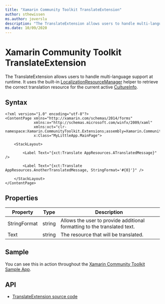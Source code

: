 ```yaml
---
title: "Xamarin Community Toolkit TranslateExtension"
author: sthewissen
ms.author: joverslu
description: "The TranslateExtension allows users to handle multi-language support at runtime."
ms.date: 10/09/2020
---
```


# Xamarin Community Toolkit TranslateExtension

The TranslateExtension allows users to handle multi-language support at runtime. It uses the built-in [LocalizationResourceManager]() helper to retrieve the correct translation resource for the current active [CultureInfo](xref:System.Globalization.CultureInfo).

## Syntax

```xaml
<?xml version="1.0" encoding="utf-8"?>
<ContentPage xmlns="http://xamarin.com/schemas/2014/forms"
             xmlns:x="http://schemas.microsoft.com/winfx/2009/xaml"
             xmlns:xct="clr-namespace:Xamarin.CommunityToolkit.Extensions;assembly=Xamarin.CommunityToolkit"
             x:Class="MyLittleApp.MainPage">

    <StackLayout>

        <Label Text="{xct:Translate AppResources.ATranslatedMessage}" />

        <Label Text="{xct:Translate AppResources.AnotherTranslatedMessage, StringFormat='#{0}'}" />

    </StackLayout>
</ContentPage>
```

## Properties

| Property | Type | Description |
| -- | -- | -- |
| StringFormat | string | Allows the user to provide additional formatting to the translated text. |
| Text | string | The resource that will be translated. |

## Sample

You can see this in action throughout the [Xamarin Community Toolkit Sample App](https://github.com/xamarin/XamarinCommunityToolkit).

## API

* [TranslateExtension source code](https://github.com/xamarin/XamarinCommunityToolkit/blob/main/XamarinCommunityToolkit/Extensions/TranslateExtension.shared.cs)
